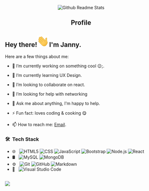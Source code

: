 <p align="center">
 <img width="100px" src="https://cdn.glitch.com/81f8e148-5259-4e27-89a1-abdc2ec1ee40%2Flogo.png?v=1610220143060" align="center" alt="Github Readme Stats" />
 <h2 align="center">Profile</h2>
</p>

<h2> Hey there!<img src="https://raw.githubusercontent.com/ABSphreak/ABSphreak/master/gifs/Hi.gif" width="40px" />I'm Janny.</h2>

Here are a few things about me:

- 🔭 I’m currently working on something cool 😉;.

- 🌱 I’m currently learning UX Design.

- 👯 I’m looking to collaborate on react.

- 🤔 I’m looking for help with networking 

- 💬 Ask me about anything, I'm happy to help.

- ⚡ Fun fact: loves coding & cooking 😋

- 📫 How to reach me: [Email](mailto:jannykosin@gmail.com).

<h3> 🛠 &nbsp;Tech Stack</h3>

- 🌐 &nbsp;
  ![HTML5](https://img.shields.io/badge/-HTML5-333333?style=flat&logo=HTML5)
  ![CSS](https://img.shields.io/badge/-CSS-333333?style=flat&logo=CSS3&logoColor=1572B6)
  ![JavaScript](https://img.shields.io/badge/-JavaScript-333333?style=flat&logo=javascript)
  ![Bootstrap](https://img.shields.io/badge/-Bootstrap-333333?style=flat&logo=bootstrap&logoColor=563D7C)
  ![Node.js](https://img.shields.io/badge/-Node.js-333333?style=flat&logo=node.js)
  ![React](https://img.shields.io/badge/-React-333333?style=flat&logo=react)
- 🛢 &nbsp;
  ![MySQL](https://img.shields.io/badge/-MySQL-333333?style=flat&logo=mysql)
  ![MongoDB](https://img.shields.io/badge/-MongoDB-333333?style=flat&logo=mongodb)
- ⚙️ &nbsp;
  ![Git](https://img.shields.io/badge/-Git-333333?style=flat&logo=git)
  ![GitHub](https://img.shields.io/badge/-GitHub-333333?style=flat&logo=github)
  ![Markdown](https://img.shields.io/badge/-Markdown-333333?style=flat&logo=markdown)
- 🔧 &nbsp;
  ![Visual Studio Code](https://img.shields.io/badge/-Visual%20Studio%20Code-333333?style=flat&logo=visual-studio-code&logoColor=007ACC)



<br/>
<img src="https://media.giphy.com/media/LnQjpWaON8nhr21vNW/giphy.gif" width="60"> <em>
